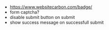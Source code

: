 - https://www.websitecarbon.com/badge/
- form captcha?
- disable submit button on submit
- show success message on successfull submit